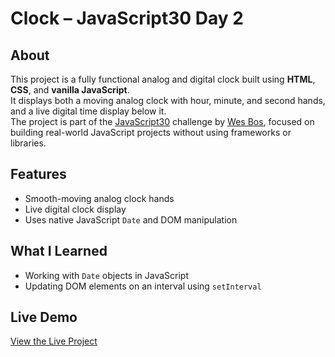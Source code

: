 # Clock – JavaScript30 Day 2

## About  
This project is a fully functional analog and digital clock built using **HTML**, **CSS**, and **vanilla JavaScript**.  
It displays both a moving analog clock with hour, minute, and second hands, and a live digital time display below it.  
The project is part of the [JavaScript30](https://javascript30.com) challenge by [Wes Bos](https://github.com/wesbos), focused on building real-world JavaScript projects without using frameworks or libraries.

## Features

- Smooth-moving analog clock hands  
- Live digital clock display  
- Uses native JavaScript `Date` and DOM manipulation

## What I Learned

- Working with `Date` objects in JavaScript  
- Updating DOM elements on an interval using `setInterval`  

## Live Demo

[View the Live Project](https://m-anees-c.github.io/javascript30/day02-clock/)
